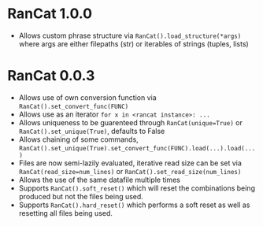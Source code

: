 # RanCat 1.0.0
* Allows custom phrase structure via `RanCat().load_structure(*args)` where args are either filepaths (str) or iterables of strings (tuples, lists)

# RanCat 0.0.3

* Allows use of own conversion function via `RanCat().set_convert_func(FUNC)`
* Allows use as an iterator `for x in <rancat instance>: ...`
* Allows uniqueness to be guarenteed through `RanCat(unique=True)` or `RanCat().set_unique(True)`, defaults to False
* Allows chaining of some commands, `RanCat().set_unique(True).set_convert_func(FUNC).load(...).load(...)`
* Files are now semi-lazily evaluated, iterative read size can be set via `RanCat(read_size=num_lines)` or `RanCat().set_read_size(num_lines)`
* Allows the use of the same datafile multiple times
* Supports `RanCat().soft_reset()` which will reset the combinations being produced but not the files being used.
* Supports `RanCat().hard_reset()` which performs a soft reset as well as resetting all files being used.